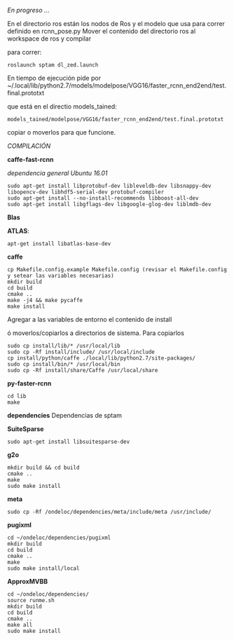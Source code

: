 *En progreso ...* 

En el directorio ros están los nodos de Ros y el modelo que usa para correr definido en rcnn_pose.py 
Mover el contenido del directorio ros al workspace de ros y compilar 

para correr:

    roslaunch sptam dl_zed.launch

En tiempo de ejecución pide por
    ~/.local/lib/python2.7/models/modelpose/VGG16/faster_rcnn_end2end/test.final.prototxt

que está en el directio models_tained:

    models_tained/modelpose/VGG16/faster_rcnn_end2end/test.final.prototxt
    
copiar o moverlos para que funcione.    
    
    
*COMPILACIÓN*

**caffe-fast-rcnn**

*dependencia general Ubuntu 16.01*

    sudo apt-get install libprotobuf-dev libleveldb-dev libsnappy-dev libopencv-dev libhdf5-serial-dev protobuf-compiler
    sudo apt-get install --no-install-recommends libboost-all-dev
    sudo apt-get install libgflags-dev libgoogle-glog-dev liblmdb-dev
    
**Blas**
 
 **ATLAS**:
 
    apt-get install libatlas-base-dev
 
 **caffe**
 
    cp Makefile.config.example Makefile.config (revisar el Makefile.config y setear las variables necesarias) 
    mkdir build
    cd build
    cmake ..
    make -j4 && make pycaffe
    make install
    

Agregar a las variables de entorno el contenido de install  


ó moverlos/copiarlos a directorios de sistema.
Para copiarlos

    sudo cp install/lib/* /usr/local/lib 
    sudo cp -Rf install/include/ /usr/local/include
    cp install/python/caffe ./local/lib/python2.7/site-packages/
    sudo cp install/bin/* /usr/local/bin
    sudo cp -Rf install/share/Caffe /usr/local/share 
    
 
 **py-faster-rcnn**
 
    cd lib
    make
 
**dependencies**
Dependencias de sptam

**SuiteSparse**
    
    sudo apt-get install libsuitesparse-dev

  **g2o** 

    mkdir build && cd build
    cmake ..
    make 
    sudo make install
    
**meta**
    
    sudo cp -Rf /ondeloc/dependencies/meta/include/meta /usr/include/

**pugixml** 
    
    cd ~/ondeloc/dependencies/pugixml
    mkdir build
    cd build
    cmake ..
    make
    sudo make install/local
    
**ApproxMVBB**
 
    cd ~/ondeloc/dependencies/
    source runme.sh 
    mkdir build
    cd build 
    cmake ..
    make all
    sudo make install
  

 
 


    
 
 
 
 
 
 
 
 